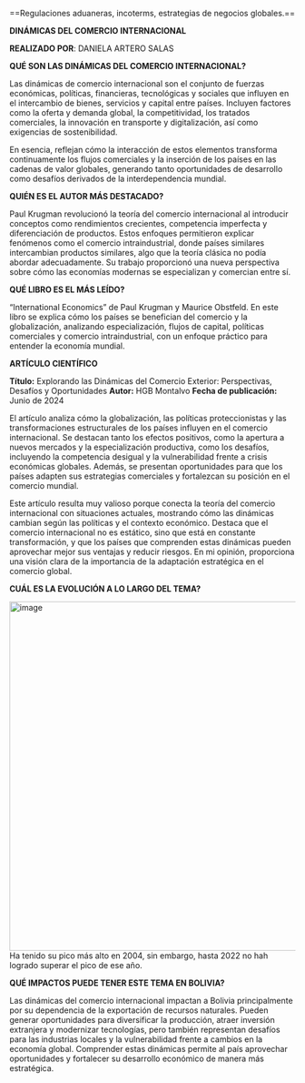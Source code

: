 
==Regulaciones aduaneras, incoterms,
estrategias de negocios globales.==

**DINÁMICAS DEL COMERCIO INTERNACIONAL**

**REALIZADO POR**: DANIELA ARTERO SALAS

**QUÉ SON LAS DINÁMICAS DEL COMERCIO INTERNACIONAL?**


Las dinámicas de comercio internacional son el conjunto de fuerzas económicas, políticas, financieras, tecnológicas y sociales que influyen en el intercambio de bienes, servicios y capital entre países. Incluyen factores como la oferta y demanda global, la competitividad, los tratados comerciales, la innovación en transporte y digitalización, así como exigencias de sostenibilidad.

En esencia, reflejan cómo la interacción de estos elementos transforma continuamente los flujos comerciales y la inserción de los países en las cadenas de valor globales, generando tanto oportunidades de desarrollo como desafíos derivados de la interdependencia mundial.

**QUIÉN ES EL AUTOR MÁS DESTACADO?**

Paul Krugman revolucionó la teoría del comercio internacional al introducir conceptos como rendimientos crecientes, competencia imperfecta y diferenciación de productos. Estos enfoques permitieron explicar fenómenos como el comercio intraindustrial, donde países similares intercambian productos similares, algo que la teoría clásica no podía abordar adecuadamente. Su trabajo proporcionó una nueva perspectiva sobre cómo las economías modernas se especializan y comercian entre sí.

**QUÉ LIBRO ES EL MÁS LEÍDO?**

“International Economics” de Paul Krugman y Maurice Obstfeld. En este libro se explica cómo los países se benefician del comercio y la globalización, analizando especialización, flujos de capital, políticas comerciales y comercio intraindustrial, con un enfoque práctico para entender la economía mundial.


**ARTÍCULO CIENTÍFICO**

**Título:** Explorando las Dinámicas del Comercio Exterior: Perspectivas, Desafíos y Oportunidades
**Autor:** HGB Montalvo
**Fecha de publicación:** Junio de 2024

El artículo analiza cómo la globalización, las políticas proteccionistas y las transformaciones estructurales de los países influyen en el comercio internacional. Se destacan tanto los efectos positivos, como la apertura a nuevos mercados y la especialización productiva, como los desafíos, incluyendo la competencia desigual y la vulnerabilidad frente a crisis económicas globales. Además, se presentan oportunidades para que los países adapten sus estrategias comerciales y fortalezcan su posición en el comercio mundial.

Este artículo resulta muy valioso porque conecta la teoría del comercio internacional con situaciones actuales, mostrando cómo las dinámicas cambian según las políticas y el contexto económico. Destaca que el comercio internacional no es estático, sino que está en constante transformación, y que los países que comprenden estas dinámicas pueden aprovechar mejor sus ventajas y reducir riesgos. En mi opinión, proporciona una visión clara de la importancia de la adaptación estratégica en el comercio global.


**CUÁL ES LA EVOLUCIÓN A LO LARGO DEL TEMA?**

<img width="1769" height="614" alt="image" src="https://github.com/user-attachments/assets/9ec421c2-f09f-4ae4-8045-801f16d8d26f" />
Ha tenido su pico más alto en 2004, sin embargo, hasta 2022 no hah logrado superar el pico de ese año.

**QUÉ IMPACTOS PUEDE TENER ESTE TEMA EN BOLIVIA?**

Las dinámicas del comercio internacional impactan a Bolivia principalmente por su dependencia de la exportación de recursos naturales. Pueden generar oportunidades para diversificar la producción, atraer inversión extranjera y modernizar tecnologías, pero también representan desafíos para las industrias locales y la vulnerabilidad frente a cambios en la economía global. Comprender estas dinámicas permite al país aprovechar oportunidades y fortalecer su desarrollo económico de manera más estratégica.

